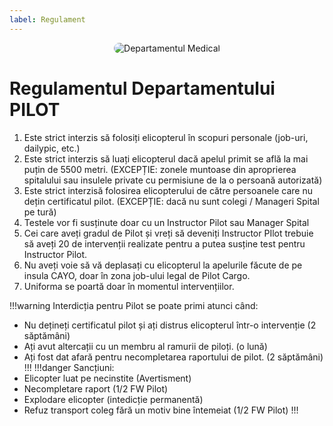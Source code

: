 ```yaml
---
label: Regulament
---
```

<p align="center">
    <img src="/docs/imagini/pilot.png" style="border-radius: 20px;" alt="Departamentul Medical">
</p>

# Regulamentul Departamentului PILOT

1. Este strict interzis să folosiți elicopterul în scopuri personale (job-uri, dailypic, etc.)
2. Este strict interzis să luați elicopterul dacă apelul primit se află la mai puțin de 5500 metri. (EXCEPȚIE: zonele muntoase din aproprierea spitalului sau insulele private cu permisiune de la o persoană autorizată)
3. Este strict interzisă folosirea elicopterului de către persoanele care nu dețin certificatul pilot. (EXCEPȚIE: dacă nu sunt colegi / Manageri Spital pe tură)
4. Testele vor fi susținute doar cu un Instructor Pilot sau Manager Spital
5. Cei care aveți gradul de Pilot și vreți să deveniți Instructor PIlot trebuie să aveți 20 de intervenții realizate pentru a putea susține test pentru Instructor Pilot.
6. Nu aveți voie să vă deplasați cu elicopterul la apelurile făcute de pe insula CAYO, doar în zona job-ului legal de Pilot Cargo.
7. Uniforma se poartă doar în momentul intervențiilor.

!!!warning Interdicția pentru Pilot se poate primi atunci când:
- Nu dețineți certificatul pilot și ați distrus elicopterul într-o intervenție (2 săptămâni)
- Ați avut altercații cu un membru al ramurii de piloți. (o lună)
- Ați fost dat afară pentru necompletarea raportului de pilot. (2 săptămâni)
!!!
!!!danger Sancțiuni:
- Elicopter luat pe necinstite (Avertisment)
- Necompletare raport (1/2 FW Pilot)
- Explodare elicopter (intedicție permanentă)
- Refuz transport coleg fără un motiv bine întemeiat (1/2 FW Pilot)
!!!


